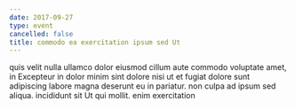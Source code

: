 ```yaml
---
date: 2017-09-27
type: event
cancelled: false
title: commodo ea exercitation ipsum sed Ut
---
```

quis velit nulla ullamco dolor eiusmod cillum aute commodo voluptate amet, in Excepteur in dolor minim sint dolore nisi ut et fugiat dolore sunt adipiscing labore magna deserunt eu in pariatur. non culpa ad ipsum sed aliqua. incididunt sit Ut qui mollit. enim exercitation